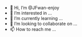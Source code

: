- 👋 Hi, I’m @JFwan-enjoy
- 👀 I’m interested in ...
- 🌱 I’m currently learning ...
- 💞️ I’m looking to collaborate on ...
- 📫 How to reach me ...

<!---
JFwan-enjoy/JFwan-enjoy is a ✨ special ✨ repository because its `README.md` (this file) appears on your GitHub profile.
You can click the Preview link to take a look at your changes.
--->

